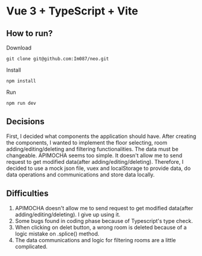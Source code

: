 # Vue 3 + TypeScript + Vite

## How to run?

Download
```
git clone git@github.com:Im087/neo.git
```

Install
```
npm install
```

Run
```
npm run dev
```

## Decisions
First, I decided what components the application should have. After creating the components, I wanted to implement the floor selecting, room adding/editing/deleting and filtering functionalities. The data must be changeable. APIMOCHA seems too simple. It doesn't allow me to send request to get modified data(after adding/editing/deleting). Therefore, I decided to use a mock json file, vuex and localStorage to provide data, do data operations and communications and store data locally.

## Difficulties
1. APIMOCHA doesn't allow me to send request to get modified data(after adding/editing/deleting). I give up using it.
2. Some bugs found in coding phase because of Typescript's type check.
3. When clicking on delet button, a wrong room is deleted because of a logic mistake on .splice() method.
4. The data communications and logic for filtering rooms are a little complicated.
